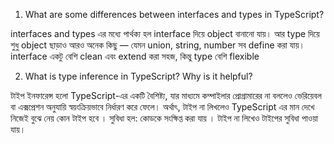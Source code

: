 1. What are some differences between interfaces and types in TypeScript?

interfaces and types এর মধ্যে পার্থক্য হল  interface দিয়ে object বানানো যায়।
আর type দিয়ে  শুধু object ছাড়াও আরও অনেক কিছু — যেমন union, string, number সব define করা যায়।
interface একটু বেশি clean এবং extend করা সহজ, কিন্তু type বেশি flexible  


2. What is type inference in TypeScript? Why is it helpful?

টাইপ ইনফারেন্স হলো TypeScript-এর একটি বৈশিষ্ট্য, যার মাধ্যমে কম্পাইলার প্রোগ্রামারের না বললেও ভেরিয়েবল বা এক্সপ্রেশন অনুযায়ি  স্বয়ংক্রিয়ভাবে নির্ধারণ করে ফেলে। অর্থাৎ,  টাইপ না লিখলেও TypeScript এর মান দেখে নিজেই বুঝে নেয় কোন টাইপ হবে ।
সুবিধা হল: 
 কোডকে সংক্ষিপ্ত করা যায় ।
টাইপ না লিখেও টাইপের সুবিধা পাওয়া যায়।